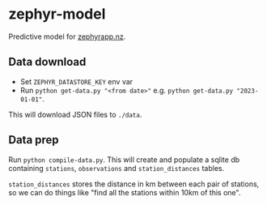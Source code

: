 # zephyr-model

Predictive model for [zephyrapp.nz](https://zephyrapp.nz).

## Data download

* Set `ZEPHYR_DATASTORE_KEY` env var
* Run `python get-data.py "<from date>"` e.g. `python get-data.py "2023-01-01"`.

This will download JSON files to `./data`.


## Data prep

Run `python compile-data.py`. This will create and populate a sqlite db
containing `stations`, `observations` and `station_distances` tables.

`station_distances` stores the distance in km between each pair of stations, so
we can do things like "find all the stations within 10km of this one".
